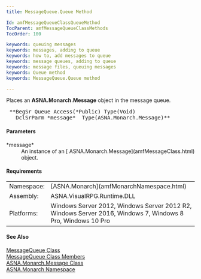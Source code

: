 ```yaml
---
title: MessageQueue.Queue Method

Id: amfMessageQueueClassQueueMethod
TocParent: amfMessageQueueClassMethods
TocOrder: 100

keywords: queuing messages
keywords: messages, adding to queue
keywords: how to, add messages to queue
keywords: message queues, adding to queue
keywords: message files, queuing messages
keywords: Queue method
keywords: MessageQueue.Queue method

---
```


Places an **ASNA.Monarch.Message** object in the message queue.
<pre class="syntax"> **BegSr Queue Access(*Public) Type(Void)
   DclSrParm *message*  Type(ASNA.Monarch.Message)** </pre>

#### Parameters
<dl>
        <dt>
 *message* 
        </dt>
        <dd>An instance of an 
        [
        ASNA.Monarch.Message](amfMessageClass.html) object.</dd>
</dl>

<!-- start -->

#### Requirements
<table class="dttable" cellspacing="0" cellpadding="4" width="60%">
           <colgroup>
            <col width="15%" style="font-weight:bold" />
            <col width="85%" />
          </colgroup>
          <tr>
            <td>Namespace:</td>
            <td>[ASNA.Monarch](amfMonarchNamespace.html)</td>
          </tr>
          <tr>
            <td>Assembly:</td>
            <td>ASNA.VisualRPG.Runtime.DLL</td>
          </tr>
         <tr>
            <td>Platforms:</td>
            <td> Windows Server 2012, Windows Server 2012 R2, Windows Server 2016, Windows 7, Windows 8 Pro, Windows 10 Pro</td>
         </tr>
</table>

<!-- end -->

#### See Also
[MessageQueue Class](amfMessageQueueClass.html) <br /> [ MessageQueue Class Members](amfMessageQueueClassMembers.html) <br /> [ ASNA.Monarch.Message Class](amfMessageClass.html) <br />[ASNA.Monarch Namespace](amfMonarchNamespace.html)
